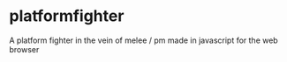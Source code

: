 # platformfighter
A platform fighter in the vein of melee / pm made in javascript for the web browser
